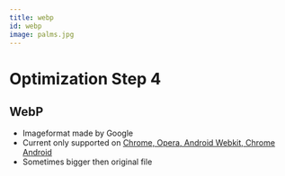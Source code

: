 ```yaml
---
title: webp
id: webp
image: palms.jpg
---
```


# Optimization Step 4

## WebP

* Imageformat made by Google
* Current only supported on [Chrome, Opera, Android Webkit, Chrome Android](http://caniuse.com/#search=webp)
* Sometimes bigger then original file